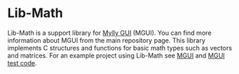 # Lib-Math

Lib-Math is a support library for [Mylly GUI](https://github.com/teejii88/mgui) (MGUI). You can find more information about MGUI from the main repository page. This library implements C structures and functions for basic math types such as vectors and matrices. For an example project using Lib-Math see [MGUI](https://github.com/teejii88/mgui) and [MGUI test code](https://github.com/teejii88/mguitest).
